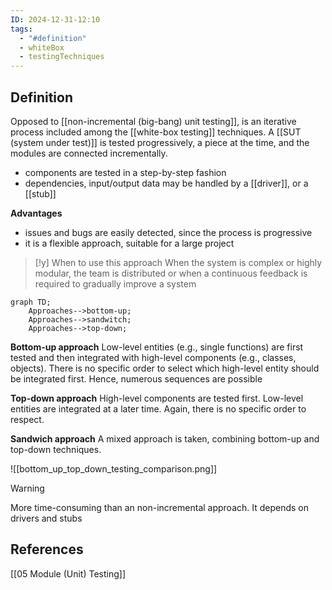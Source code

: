 ```yaml
---
ID: 2024-12-31-12:10
tags:
  - "#definition"
  - whiteBox
  - testingTechniques
---
```

## Definition

Opposed to [[non-incremental (big-bang) unit testing]], is an iterative process included among the [[white-box testing]] techniques. A [[SUT (system under test)]] is tested progressively, a piece at the time, and the modules are connected incrementally.
- components are tested in a step-by-step fashion
- dependencies, input/output data may be handled by a [[driver]], or a [[stub]]

**Advantages**
- issues and bugs are easily detected, since the process is progressive
- it is a flexible approach, suitable for a large project 

> [!y] When to use this approach
> When the system is complex or highly modular, the team is distributed or when a continuous feedback is required to gradually improve a system

```mermaid
graph TD;
    Approaches-->bottom-up;
    Approaches-->sandwitch;
    Approaches-->top-down;
```

**Bottom-up approach**
Low-level entities (e.g., single functions) are first tested and then integrated with high-level components (e.g., classes, objects). There is no specific order to select which high-level entity should be integrated first. Hence, numerous sequences are possible

**Top-down approach**
High-level components are tested first. Low-level entities are integrated at a later time. Again, there is no specific order to respect.

**Sandwich approach**
A mixed approach is taken, combining bottom-up and top-down techniques.

![[bottom_up_top_down_testing_comparison.png]]

> [!warning]
> More time-consuming than an non-incremental approach. It depends on drivers and stubs

## References
[[05 Module (Unit) Testing]]